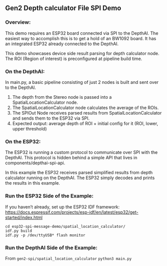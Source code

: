 ## Gen2 Depth calculator File SPI Demo

### Overview:
This demo requires an ESP32 board connected via SPI to the DepthAI. The easiest way to accomplish this is to get a hold of an BW1092 board. It has an integrated ESP32 already connected to the DepthAI.

This demo showcases device side result parsing for depth calculator node. The ROI (Region of interest) is preconfigured at pipeline build time. 

### On the DepthAI:
In main.py, a basic pipeline consisting of just 2 nodes is built and sent over to the DepthAI. 
1. The depth from the Stereo node is passed into a SpatialLocationCalculator node.
2. The SpatialLocationCalculator node calculates the average of the ROIs.
3. The SPIOut Node receives parsed results from SpatialLocationCalculator and sends them to the ESP32 via SPI.
4. Expected output: average depth of ROI + initial config for it (ROI, lower, upper threshold)


### On the ESP32:
The ESP32 is running a custom protocol to communicate over SPI with the DepthAI. This protocol is hidden behind a simple API that lives in components/depthai-spi-api. 

In this example the ESP32 receives parsed simplified results from depth calculator running on the DepthAI. The ESP32 simply decodes and prints the results in this example.

### Run the ESP32 Side of the Example:
If you haven’t already, set up the ESP32 IDF framework:
https://docs.espressif.com/projects/esp-idf/en/latest/esp32/get-started/index.html

```
cd esp32-spi-message-demo/spatial_location_calculator/
idf.py build
idf.py -p /dev/ttyUSB* flash monitor
```

### Run the DepthAI Side of the Example:
From `gen2-spi/spatial_location_calculator`
`python3 main.py`
